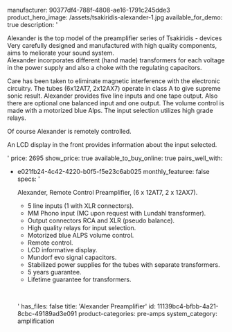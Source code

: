 manufacturer: 90377df4-788f-4808-ae16-1791c245dde3
product_hero_image: /assets/tsakiridis-alexander-1.jpg
available_for_demo: true
description: '<p>Alexander is the top model of the preamplifier series of Tsakiridis - devices Very carefully designed and manufactured with high quality components, aims to meliorate your sound system.<br>Alexander incorporates different (hand made) transformers for each voltage in the power supply and also a choke with the regulating capacitors.</p><p>Care has been taken to eliminate magnetic interference with the electronic circuitry. The tubes (6x12AT7, 2x12AX7) operate in class A to give supreme sonic result. Alexander provides five line inputs and one tape output. Also there are optional one balanced input and one output. The volume control is made with a motorized blue Alps. The input selection utilizes high grade relays.</p><p>Of course Alexander is remotely controlled.</p><p>An LCD display in the front provides information about the input selected.</p>'
price: 2695
show_price: true
available_to_buy_online: true
pairs_well_with:
  - e021fb24-4c42-4220-b0f5-f5e23c6ab025
monthly_featuree: false
specs: '<p>Alexander, Remote Control Preamplifier, (6 x 12AT7, 2 x 12AX7).</p><ul><li>5 line inputs (1 with XLR connectors).</li><li>ΜΜ Phono input (MC upon request with Lundahl transformer).</li><li>Output connectors RCA and XLR (pseudo balance).</li><li>High quality relays for input selection.</li><li>Motorized blue ALPS volume control.</li><li>Remote control.</li><li>LCD informative display.</li><li>Mundorf evo signal capacitors.</li><li>Stabilized power supplies for the tubes with separate transformers.</li><li>5 years guarantee.</li><li>Lifetime guarantee for transformers.</li></ul><p><br></p>'
has_files: false
title: 'Alexander Preamplifier'
id: 11139bc4-bfbb-4a21-8cbc-49189ad3e091
product-categories: pre-amps
system_category: amplification
